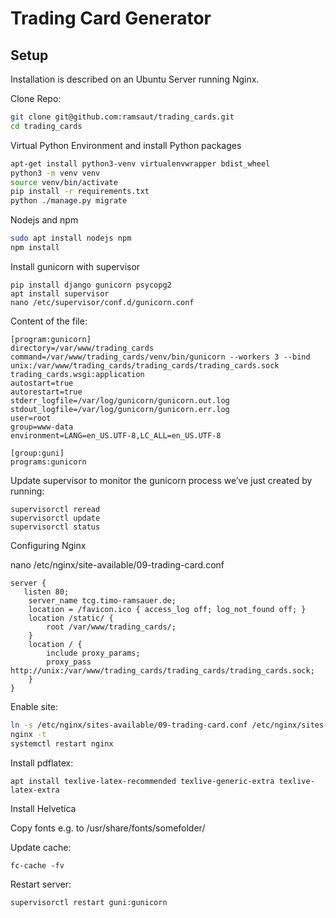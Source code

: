 

# Trading Card Generator

## Setup

Installation is described on an Ubuntu Server running Nginx.

Clone Repo:

```bash
git clone git@github.com:ramsaut/trading_cards.git
cd trading_cards
```

Virtual Python Environment and install Python packages

```bash
apt-get install python3-venv virtualenvwrapper bdist_wheel
python3 -m venv venv
source venv/bin/activate
pip install -r requirements.txt
python ./manage.py migrate
```

Nodejs and npm

```bash
sudo apt install nodejs npm
npm install
```

Install gunicorn with supervisor

```
pip install django gunicorn psycopg2
apt install supervisor
nano /etc/supervisor/conf.d/gunicorn.conf
```

Content of the file:

```
[program:gunicorn]
directory=/var/www/trading_cards
command=/var/www/trading_cards/venv/bin/gunicorn --workers 3 --bind unix:/var/www/trading_cards/trading_cards/trading_cards.sock trading_cards.wsgi:application
autostart=true
autorestart=true
stderr_logfile=/var/log/gunicorn/gunicorn.out.log
stdout_logfile=/var/log/gunicorn/gunicorn.err.log
user=root
group=www-data
environment=LANG=en_US.UTF-8,LC_ALL=en_US.UTF-8

[group:guni]
programs:gunicorn
```



Update supervisor to monitor the gunicorn process we’ve just created by running:

```
supervisorctl reread
supervisorctl update
supervisorctl status
```

Configuring Nginx

nano /etc/nginx/site-available/09-trading-card.conf

```nginx
server {
   listen 80;
    server_name tcg.timo-ramsauer.de;
    location = /favicon.ico { access_log off; log_not_found off; }
    location /static/ {
        root /var/www/trading_cards/;
    }
    location / {
        include proxy_params;
        proxy_pass http://unix:/var/www/trading_cards/trading_cards/trading_cards.sock;
    }
}
```

Enable site:

```bash
ln -s /etc/nginx/sites-available/09-trading-card.conf /etc/nginx/sites-enabled
nginx -t
systemctl restart nginx
```

Install pdflatex:

```
apt install texlive-latex-recommended texlive-generic-extra texlive-latex-extra
```

Install Helvetica

Copy fonts e.g. to /usr/share/fonts/somefolder/

Update cache:
```
fc-cache -fv
```

Restart server:

```
supervisorctl restart guni:gunicorn
```
